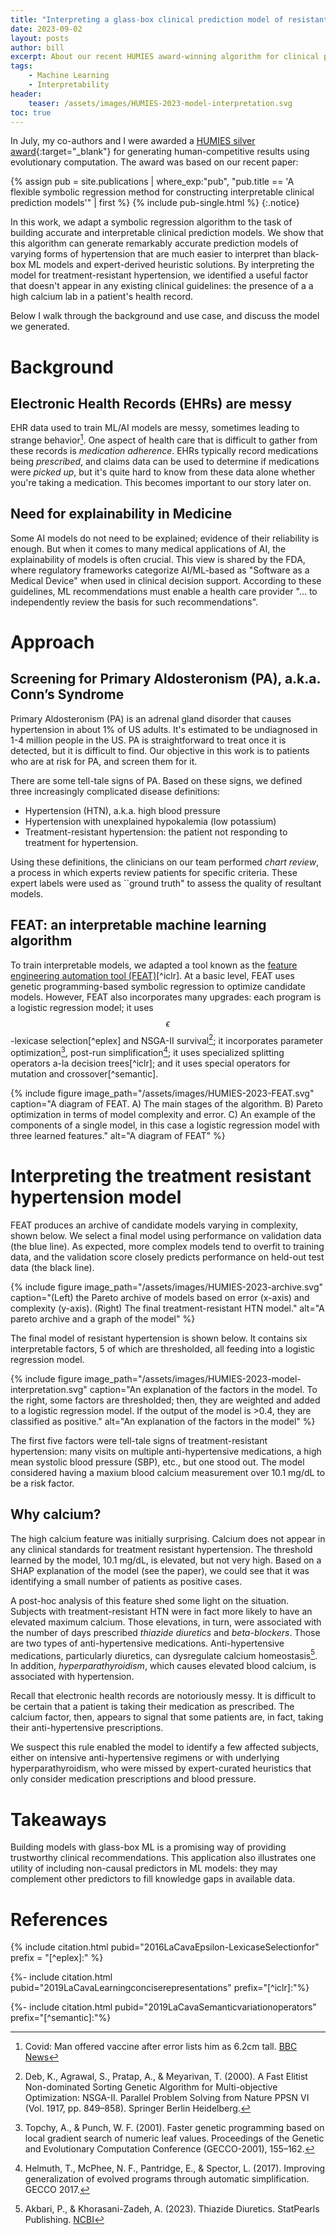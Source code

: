 ```yaml
---
title: "Interpreting a glass-box clinical prediction model of resistant hypertension"
date: 2023-09-02
layout: posts
author: bill
excerpt: About our recent HUMIES award-winning algorithm for clinical prediction models
tags: 
    - Machine Learning
    - Interpretability
header:
    teaser: /assets/images/HUMIES-2023-model-interpretation.svg
toc: true
---
```



In July, my co-authors and I were awarded a [HUMIES silver award](https://www.human-competitive.org){:target="_blank"} for generating human-competitive results using evolutionary computation. 
The award was based on our recent paper: 

{% assign pub = site.publications 
    | where_exp:"pub", "pub.title == 'A flexible symbolic regression method for constructing interpretable clinical prediction models'" 
    | first %}
{% include pub-single.html %}
{:.notice}

In this work, we adapt a symbolic regression algorithm to the task of building accurate and interpretable clinical prediction models. 
We show that this algorithm can generate remarkably accurate prediction models of varying forms of hypertension that are much easier to interpret than black-box ML models and expert-derived heuristic solutions. 
By interpreting the model for treatment-resistant hypertension, we identified a useful factor that doesn't appear in any existing clinical guidelines: the presence of a a high calcium lab in a patient's health record. 

Below I walk through the background and use case, and discuss the model we generated. 

# Background
## Electronic Health Records (EHRs) are messy

EHR data used to train ML/AI models are messy, sometimes leading to strange behavior[^bbc].
One aspect of health care that is difficult to gather from these records is *medication adherence*. 
EHRs typically record medications being *prescribed*, and claims data can be used to determine if medications were *picked up*, but it's quite hard to know from these data alone whether you're taking a medication.
This becomes important to our story later on.

## Need for explainability in Medicine

Some AI models do not need to be explained; evidence of their reliability is enough.
But when it comes to many medical applications of AI, the explainability of models is often crucial. 
This view is shared by the FDA, where regulatory frameworks categorize AI/ML-based as "Software as a Medical Device" when used in clinical decision support. 
According to these guidelines, ML recommendations must enable a health care provider "... to independently review the basis for such recommendations". 

# Approach 

## Screening for Primary Aldosteronism (PA), a.k.a. Conn’s Syndrome

Primary Aldosteronism (PA) is an adrenal gland disorder that causes hypertension in about 1% of US adults. 
It's estimated to be undiagnosed in 1-4 million people in the US. 
PA is straightforward to treat once it is detected, but it is difficult to find. 
Our objective in this work is to patients who are at risk for PA, and screen them for it. 

There are some tell-tale signs of PA.
Based on these signs, we defined three increasingly complicated disease definitions:

- Hypertension (HTN), a.k.a. high blood pressure
- Hypertension with unexplained hypokalemia (low potassium) 
- Treatment-resistant hypertension: the patient not responding to treatment for hypertension. 

Using these definitions, the clinicians on our team performed *chart review*, a process in which experts review patients for specific criteria.
These expert labels were used as ``ground truth" to assess the quality of resultant models. 

## FEAT: an interpretable machine learning algorithm

To train interpretable models, we adapted a tool known as the [feature engineering automation tool (FEAT)](https://cavalab.org/feat)[^iclr]. 
At a basic level, FEAT uses genetic programming-based symbolic regression to optimize candidate models. 
However, FEAT also incorporates many upgrades: each program is a logistic regression model; it uses $$\epsilon$$-lexicase selection[^eplex] and NSGA-II survival[^deb]; it incorporates parameter optimization[^topchy], post-run simplification[^helmuth]; it uses specialized splitting operators a-la decision trees[^iclr]; and it uses special operators for mutation and crossover[^semantic]. 

{% include figure 
image_path="/assets/images/HUMIES-2023-FEAT.svg" 
caption="A diagram of FEAT. A) The main stages of the algorithm. B) Pareto optimization in terms of model complexity and error. C) An example of the components of a single model, in this case a logistic regression model with three learned features." 
alt="A diagram of FEAT"
%}



# Interpreting the treatment resistant hypertension model 

FEAT produces an archive of candidate models varying in complexity, shown below. 
We select a final model using performance on validation data (the blue line). 
As expected, more complex models tend to overfit to training data, and the validation score closely predicts performance on held-out test data (the black line).  

{% include figure 
image_path="/assets/images/HUMIES-2023-archive.svg" 
caption="(Left) the Pareto archive of models based on error (x-axis) and complexity (y-axis). (Right) The final treatment-resistant HTN model." 
alt="A pareto archive and a graph of the model"
%}

The final model of resistant hypertension is shown below.
It contains six interpretable factors, 5 of which are thresholded, all feeding into a logistic regression model. 

{% include figure 
image_path="/assets/images/HUMIES-2023-model-interpretation.svg" 
caption="An explanation of the factors in the model. To the right, some factors are thresholded; then, they are weighted and added to a logistic regression model. If the output of the model is >0.4, they are classified as positive." 
alt="An explanation of the factors in the model"
%}

The first five factors were tell-tale signs of treatment-resistant hypertension: many visits on multiple anti-hypertensive medications, a high mean systolic blood pressure (SBP), etc., but one stood out. 
The model considered having a maxium blood calcium measurement over 10.1 mg/dL to be a risk factor. 

## Why calcium?

The high calcium feature was initially surprising. 
Calcium does not appear in any clinical standards for treatment resistant hypertension.
The threshold learned by the model, 10.1 mg/dL, is elevated, but not very high.
Based on a SHAP explanation of the model (see the paper), we could see that it was identifying a small number of patients as positive cases. 

A post-hoc analysis of this feature shed some light on the situation. 
Subjects with treatment-resistant HTN were in fact more likely to have an elevated maximum calcium.
Those elevations, in turn, were associated with the number of days prescribed *thiazide diuretics*  and *beta-blockers*.
Those are two types of anti-hypertensive medications.
Anti-hypertensive medications, particularly diuretics, can dysregulate calcium homeostasis[^calcium]. 
In addition, *hyperparathyroidism*, which causes elevated blood calcium, is associated with hypertension. 

Recall that electronic health records are notoriously messy.
It is difficult to be certain that a patient is taking their medication as prescribed. 
The calcium factor, then, appears to signal that some patients are, in fact, taking their anti-hypertensive prescriptions.
<!-- An elevated calcium lab could provide additional evidence that a patient is indeed taking anti-hypertensives, which is one step in determing whether they are responding to that medication.  -->
We suspect this rule enabled the model to identify a few affected subjects, either on intensive anti-hypertensive regimens or with underlying hyperparathyroidism, who were missed by expert-curated heuristics that only consider medication prescriptions and blood pressure. 

# Takeaways

Building models with glass-box ML is a promising way of providing trustworthy clinical recommendations. 
This application also illustrates one utility of including non-causal predictors in ML models: they may complement other predictors to fill knowledge gaps in available data.     

# References

{% include citation.html pubid="2016LaCavaEpsilon-LexicaseSelectionfor" prefix = "[^eplex]:" %}

[^deb]: Deb, K., Agrawal, S., Pratap, A., & Meyarivan, T. (2000). A Fast Elitist Non-dominated Sorting Genetic Algorithm for Multi-objective Optimization: NSGA-II. Parallel Problem Solving from Nature PPSN VI (Vol. 1917, pp. 849–858). Springer Berlin Heidelberg. 

[^topchy]: Topchy, A., & Punch, W. F. (2001). Faster genetic programming based on local gradient search of numeric leaf values. Proceedings of the Genetic and Evolutionary Computation Conference (GECCO-2001), 155–162.

[^helmuth]: Helmuth, T., McPhee, N. F., Pantridge, E., & Spector, L. (2017). Improving generalization of evolved programs through automatic simplification. GECCO 2017. 

{%- include citation.html pubid="2019LaCavaLearningconciserepresentations" prefix="[^iclr]:"%}

{%- include citation.html pubid="2019LaCavaSemanticvariationoperators" prefix="[^semantic]:"%}

[^calcium]: Akbari, P., & Khorasani-Zadeh, A. (2023). Thiazide Diuretics. StatPearls Publishing. [NCBI](http://www.ncbi.nlm.nih.gov/books/NBK532918/)

[^bbc]: Covid: Man offered vaccine after error lists him as 6.2cm tall. [BBC News](https://www.bbc.com/news/uk-england-merseyside-56111209)
